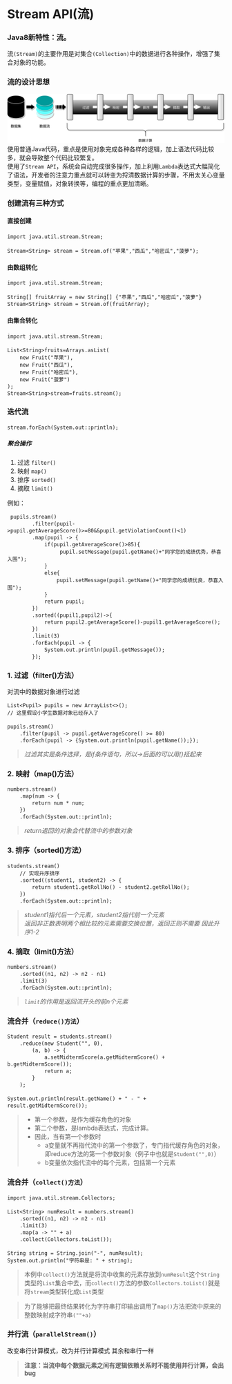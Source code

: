 # Stream API(流)

### Java8新特性：流。  
流```(Stream)```的主要作用是对集合```(Collection)```中的数据进行各种操作，增强了集合对象的功能。  
### 流的设计思想
![](/Pic/流的设计思想.svg)
使用普通Java代码，重点是使用对象完成各种各样的逻辑，加上语法代码比较多，就会导致整个代码比较繁复。  
使用了```Stream API```，系统会自动完成很多操作，加上利用```Lambda```表达式大幅简化了语法，开发者的注意力重点就可以转变为捋清数据计算的步骤，不用太关心变量类型，变量赋值，对象转换等，编程的重点更加清晰。

### 创建流有三种方式
#### 直接创建
```
import java.util.stream.Stream;

Stream<String> stream = Stream.of("苹果","西瓜","哈密瓜","菠萝");
```
#### 由数组转化
```
import java.util.stream.Stream;

String[] fruitArray = new String[] {"苹果","西瓜","哈密瓜","菠萝"}
Stream<String> stream = Stream.of(fruitArray);
```
#### 由集合转化
```
import java.util.stream.Stream;

List<String>fruits=Arrays.asList(
    new Fruit("苹果"),
    new Fruit("西瓜"),
    new Fruit("哈密瓜"),
    new Fruit("菠萝")
);
Stream<String>stream=fruits.stream();
```
### 迭代流
```
stream.forEach(System.out::println);
```
##### 聚合操作
1. 过滤 ```filter()```
2. 映射 ```map()```
3. 排序 ```sorted()```
4. 摘取 ```limit()```  

例如：
```
 pupils.stream()
        .filter(pupil->pupil.getAverageScore()>=80&&pupil.getViolationCount()<1)
        .map(pupil -> {
            if(pupil.getAverageScore()>85){
                 pupil.setMessage(pupil.getName()+"同学您的成绩优秀，恭喜入围");
            }
            else{
                pupil.setMessage(pupil.getName()+"同学您的成绩优良，恭喜入围");
            }
            return pupil;
        })
        .sorted((pupil1,pupil2)->{
            return pupil2.getAverageScore()-pupil1.getAverageScore();
        })
        .limit(3)
        .forEach(pupil -> {
            System.out.println(pupil.getMessage());
        });

```
### 1. 过滤（filter()方法）
对流中的数据对象进行过滤
```
List<Pupil> pupils = new ArrayList<>();
// 这里假设小学生数据对象已经存入了

pupils.stream()
    .filter(pupil -> pupil.getAverageScore() >= 80)
    .forEach(pupil -> {System.out.println(pupil.getName());});
```
> *过滤其实是条件选择，是if条件语句，所以->后面的可以用()括起来*
### 2. 映射（map()方法）
```
numbers.stream()
    .map(num -> {
        return num * num;
    })
    .forEach(System.out::println);
```
>*return返回的对象会代替流中的参数对象*
### 3. 排序（sorted()方法）
```
students.stream()
    // 实现升序排序
    .sorted((student1, student2) -> {
        return student1.getRollNo() - student2.getRollNo();
    })
    .forEach(System.out::println);
```
>*student1指代后一个元素，student2指代前一个元素*  
>*返回非正数表明两个相比较的元素需要交换位置，返回正则不需要*
>*因此升序1-2*
### 4. 摘取（limit()方法）
```
numbers.stream()
    .sorted((n1, n2) -> n2 - n1)
    .limit(3)
    .forEach(System.out::println);
```
>*```limit```的作用是返回流开头的前n个元素*

### 流合并（```reduce()方法```）
```
Student result = students.stream()
    .reduce(new Student("", 0),
        (a, b) -> {
            a.setMidtermScore(a.getMidtermScore() + b.getMidtermScore());
            return a;
        }
    );

System.out.println(result.getName() + " - " + result.getMidtermScore());
```
>- 第一个参数，是作为缓存角色的对象  
>- 第二个参数，是lambda表达式，完成计算。
>- 因此，当有第一个参数时  
>   - a变量就不再指代流中的第一个参数了，专门指代缓存角色的对象，即reduce方法的第一个参数对象（例子中也就是```Student("",0)```）  
>   - b变量依次指代流中的每个元素，包括第一个元素

### 流合并（```collect()方法```）
```
import java.util.stream.Collectors;

List<String> numResult = numbers.stream()
    .sorted((n1, n2) -> n2 - n1)
    .limit(3)
    .map(a -> "" + a)
    .collect(Collectors.toList());

String string = String.join("-", numResult);
System.out.println("字符串是: " + string);
```
>本例中`collect()`方法就是将流中收集的元素存放到`numResult`这个`String`类型的`List`集合中去，而`collect()`方法的参数`Collectors.toList()`就是将`stream`类型转化成`List`类型  

>为了能够把最终结果转化为字符串打印输出调用了`map()`方法把流中原来的整数映射成字符串`(""+a)`

### 并行流（`parallelStream()`）
改变串行计算模式，改为并行计算模式
其余和串行一样
>**注意：当流中每个数据元素之间有逻辑依赖关系时不能使用并行计算，会出bug**